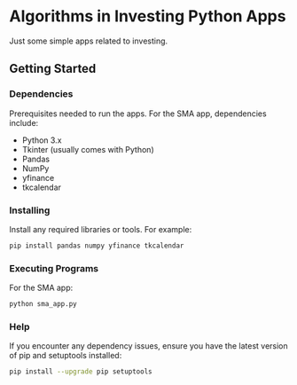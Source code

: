 # Algorithms in Investing Python Apps

Just some simple apps related to investing.

## Getting Started

### Dependencies

Prerequisites needed to run the apps. For the SMA app, dependencies include:

- Python 3.x
- Tkinter (usually comes with Python)
- Pandas
- NumPy
- yfinance
- tkcalendar


### Installing

Install any required libraries or tools. For example:

```bash
pip install pandas numpy yfinance tkcalendar
```

### Executing Programs

For the SMA app:
```bash
python sma_app.py
```

### Help

If you encounter any dependency issues, ensure you have the latest version of pip and setuptools installed:
```bash
pip install --upgrade pip setuptools
```